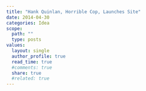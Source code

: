 ```yaml
---
title: "Hank Quinlan, Horrible Cop, Launches Site"
date: 2014-04-30
categories: Idea
scope:
  path: ""
  type: posts
values:
  layout: single
  author_profile: true
  read_time: true
  #comments: true
  share: true
  #related: true
---
```


